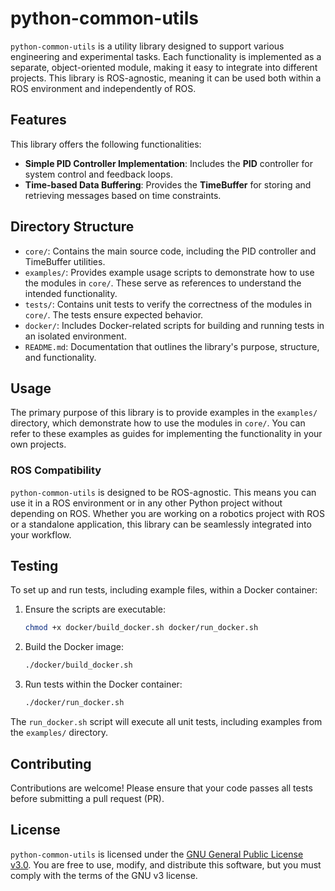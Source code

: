 # python-common-utils

`python-common-utils` is a utility library designed to support various engineering and experimental tasks. Each functionality is implemented as a separate, object-oriented module, making it easy to integrate into different projects. This library is ROS-agnostic, meaning it can be used both within a ROS environment and independently of ROS.

## Features

This library offers the following functionalities:

- **Simple PID Controller Implementation**: Includes the **PID** controller for system control and feedback loops.
- **Time-based Data Buffering**: Provides the **TimeBuffer** for storing and retrieving messages based on time constraints.

## Directory Structure

- `core/`: Contains the main source code, including the PID controller and TimeBuffer utilities.
- `examples/`: Provides example usage scripts to demonstrate how to use the modules in `core/`. These serve as references to understand the intended functionality.
- `tests/`: Contains unit tests to verify the correctness of the modules in `core/`. The tests ensure expected behavior.
- `docker/`: Includes Docker-related scripts for building and running tests in an isolated environment.
- `README.md`: Documentation that outlines the library's purpose, structure, and functionality.

## Usage

The primary purpose of this library is to provide examples in the `examples/` directory, which demonstrate how to use the modules in `core/`. You can refer to these examples as guides for implementing the functionality in your own projects.

### ROS Compatibility

`python-common-utils` is designed to be ROS-agnostic. This means you can use it in a ROS environment or in any other Python project without depending on ROS. Whether you are working on a robotics project with ROS or a standalone application, this library can be seamlessly integrated into your workflow.

## Testing

To set up and run tests, including example files, within a Docker container:

1. Ensure the scripts are executable:
   ```bash
   chmod +x docker/build_docker.sh docker/run_docker.sh
   ```

2. Build the Docker image:
   ```bash
   ./docker/build_docker.sh
   ```

3. Run tests within the Docker container:
   ```bash
   ./docker/run_docker.sh
   ```

The `run_docker.sh` script will execute all unit tests, including examples from the `examples/` directory.

## Contributing

Contributions are welcome! Please ensure that your code passes all tests before submitting a pull request (PR).

## License

`python-common-utils` is licensed under the [GNU General Public License v3.0](https://www.gnu.org/licenses/gpl-3.0.html). You are free to use, modify, and distribute this software, but you must comply with the terms of the GNU v3 license.
